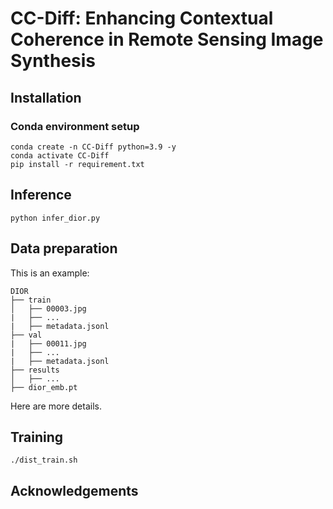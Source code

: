 # CC-Diff: Enhancing Contextual Coherence in Remote Sensing Image Synthesis


## Installation

### Conda environment setup
```
conda create -n CC-Diff python=3.9 -y
conda activate CC-Diff
pip install -r requirement.txt
```

## Inference

```
python infer_dior.py
```

## Data preparation

This is an example:
```
DIOR
├── train
│   ├── 00003.jpg
|   ├── ...
|   ├── metadata.jsonl
├── val
|   ├── 00011.jpg
|   ├── ...
|   ├── metadata.jsonl
├── results
│   ├── ...
├── dior_emb.pt
```
Here are more details.

## Training
```
./dist_train.sh
```

## Acknowledgements
